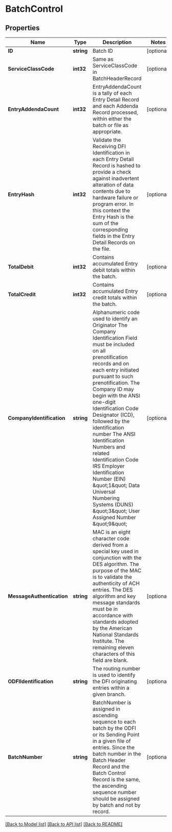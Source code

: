 # BatchControl

## Properties

Name | Type | Description | Notes
------------ | ------------- | ------------- | -------------
**ID** | **string** | Batch ID | [optional] 
**ServiceClassCode** | **int32** | Same as ServiceClassCode in BatchHeaderRecord | [optional] 
**EntryAddendaCount** | **int32** | EntryAddendaCount is a tally of each Entry Detail Record and each Addenda Record processed, within either the batch or file as appropriate. | [optional] 
**EntryHash** | **int32** | Validate the Receiving DFI Identification in each Entry Detail Record is hashed to provide a check against inadvertent alteration of data contents due to hardware failure or program error. In this context the Entry Hash is the sum of the corresponding fields in the Entry Detail Records on the file.  | [optional] 
**TotalDebit** | **int32** | Contains accumulated Entry debit totals within the batch. | [optional] 
**TotalCredit** | **int32** | Contains accumulated Entry credit totals within the batch. | [optional] 
**CompanyIdentification** | **string** | Alphanumeric code used to identify an Originator The Company Identification Field must be included on all prenotification records and on each entry initiated pursuant to such prenotification. The Company ID may begin with the ANSI one-digit Identification Code Designator (ICD), followed by the identification number The ANSI Identification Numbers and related Identification Code IRS Employer Identification Number (EIN) \&quot;1\&quot; Data Universal Numbering Systems (DUNS) \&quot;3\&quot; User Assigned Number \&quot;9\&quot;  | [optional] 
**MessageAuthentication** | **string** | MAC is an eight character code derived from a special key used in conjunction with the DES algorithm. The purpose of the MAC is to validate the authenticity of ACH entries. The DES algorithm and key message standards must be in accordance with standards adopted by the American National Standards Institute. The remaining eleven characters of this field are blank. | [optional] 
**ODFIIdentification** | **string** | The routing number is used to identify the DFI originating entries within a given branch. | [optional] 
**BatchNumber** | **string** | BatchNumber is assigned in ascending sequence to each batch by the ODFI or its Sending Point in a given file of entries. Since the batch number in the Batch Header Record and the Batch Control Record is the same, the ascending sequence number should be assigned by batch and not by record. | [optional] 

[[Back to Model list]](../README.md#documentation-for-models) [[Back to API list]](../README.md#documentation-for-api-endpoints) [[Back to README]](../README.md)


